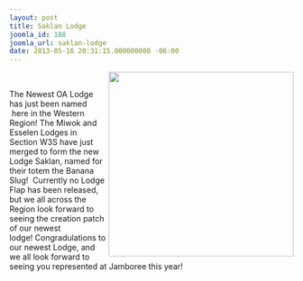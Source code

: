 ```yaml
---
layout: post
title: Saklan Lodge
joomla_id: 188
joomla_url: saklan-lodge
date: 2013-05-16 20:31:15.000000000 -06:00
---
```

<p><img src="{{site.baseurl}}images/posts/SaklanLodge/esselenflap.png" alt="" width="328" align="right" /><br /><img src="{{site.baseurl}}images/posts/SaklanLodge/images.jpg" alt="" align="right" /></p>
<p>The Newest OA Lodge has just been named &nbsp;here in the Western Region! The Miwok and Esselen Lodges in Section W3S have just merged to form the new Lodge Saklan, named for their totem the Banana Slug! &nbsp;Currently no Lodge Flap has been released, but we all across the Region look forward to seeing the creation patch of our newest lodge!&nbsp;Congradulations to our newest Lodge, and we all look forward to seeing you represented at Jamboree this year!</p>
